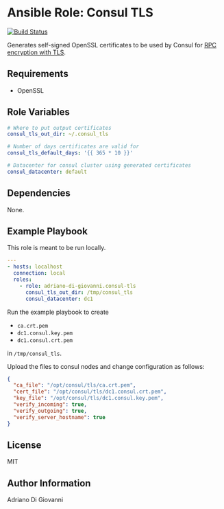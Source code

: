 # Ansible Role: Consul TLS

[![Build Status](https://travis-ci.org/adriano-di-giovanni/ansible-role-consul-tls.svg?branch=master)](https://travis-ci.org/adriano-di-giovanni/ansible-role-consul-tls)

Generates self-signed OpenSSL certificates to be used by Consul for [RPC encryption with TLS](https://www.consul.io/docs/agent/encryption.html).

## Requirements

* OpenSSL

## Role Variables

```yaml
# Where to put output certificates
consul_tls_out_dir: ~/.consul_tls

# Number of days certificates are valid for
consul_tls_default_days: '{{ 365 * 10 }}'

# Datacenter for consul cluster using generated certificates
consul_datacenter: default
```

## Dependencies

None.

## Example Playbook

This role is meant to be run locally.

```yaml
---
- hosts: localhost
  connection: local
  roles:
    - role: adriano-di-giovanni.consul-tls
      consul_tls_out_dir: /tmp/consul_tls
      consul_datacenter: dc1
```

Run the example playbook to create

* `ca.crt.pem`
* `dc1.consul.key.pem`
* `dc1.consul.crt.pem`

in `/tmp/consul_tls`.

Upload the files to consul nodes and change configuration as follows:

```json
{
  "ca_file": "/opt/consul/tls/ca.crt.pem",
  "cert_file": "/opt/consul/tls/dc1.consul.crt.pem",
  "key_file": "/opt/consul/tls/dc1.consul.key.pem",
  "verify_incoming": true,
  "verify_outgoing": true,
  "verify_server_hostname": true
}
```

## License

MIT

## Author Information

Adriano Di Giovanni
